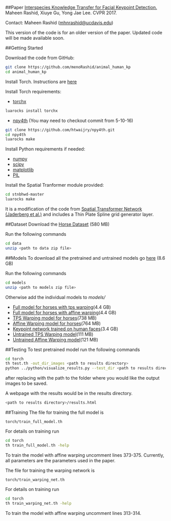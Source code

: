 ##Paper
[Interspecies Knowledge Transfer for Facial Keypoint Detection.](https://arxiv.org/abs/1704.04023) Maheen Rashid, Xiuye Gu, Yong Jae Lee. CVPR 2017.

Contact: Maheen Rashid (mhnrashid@ucdavis.edu)

This version of the code is for an older version of the paper. Updated code will be made available soon.

##Getting Started

Download the code from GitHub:
```bash
git clone https://github.com/menoRashid/animal_human_kp
cd animal_human_kp
```
Install Torch. Instructions are [here](http://torch.ch/docs/getting-started.html)

Install Torch requirements:
* [torchx](https://github.com/nicholas-leonard/torchx)
```bash
luarocks install torchx
```
* [npy4th](https://github.com/htwaijry/npy4th) (You may need to checkout commit from 5-10-16)
```bash
git clone https://github.com/htwaijry/npy4th.git
cd npy4th
luarocks make
```

Install Python requirements if needed:
* [numpy](http://www.numpy.org/)
* [scipy](https://www.scipy.org/install.html)
* [matplotlib](http://matplotlib.org/users/installing.html)
* [PIL](http://www.pythonware.com/products/pil/)

Install the Spatial Tranformer module provided:
```bash
cd stnbhwd-master
luarocks make
```
It is a modification of the code from [Spatial Transformer Network (Jaderberg et al.)](https://github.com/qassemoquab/stnbhwd) and includes a Thin Plate Spline grid generator layer.

##Dataset
Download the [Horse Dataset](https://www.dropbox.com/s/9t770jhcjqo3mmg/release_data.zip) (580 MB)

Run the following commands
```bash
cd data
unzip <path to data zip file>
```

##Models
To download all the pretrained and untrained models go [here](https://www.dropbox.com/s/4r2ghpwoncq656t/release_models.zip) (8.6 GB)

Run the following commands
```bash
cd models
unzip <path to models zip file>
```
Otherwise add the individual models to *models/*
* [Full model for horses with tps warping](https://www.dropbox.com/s/3tc6qxqv9qw3suq/horse_full_model.dat)(4.4 GB)
* [Full model for horses with affine warping](https://www.dropbox.com/s/crg4ss6bbn0pt0n/horse_full_model_affine.dat)(4.4 GB)
* [TPS Warping model for horses](https://www.dropbox.com/s/penbxkrpu9on0js/horse_tps_model.dat)(738 MB)
* [Affine Warping model for horses](https://www.dropbox.com/s/1c6ujbh49ye8j61/horse_affine_model.dat)(764 MB)
* [Keypoint network trained on human faces](https://www.dropbox.com/s/u3l2qrmke66t62n/human_face_model.dat)(3.4 GB)
* [Untrained TPS Warping model](https://www.dropbox.com/s/19twyz9865zrz2a/tps_localization_net_untrained.dat)(111 MB)
* [Untrained Affine Warping model](https://www.dropbox.com/s/byxphqqmzrkstpa/affine_localization_net_untrained.dat)(121 MB)

##Testing
To test pretrained model run the following commands
```bash
cd torch
th test.th -out_dir_images <path to results directory>
python ../python/visualize_results.py --test_dir <path to results directory> 
```
after replacing <path to results directory> with the path to the folder where you would like the output images to be saved.

A webpage with the results would be in the results directory.
```bash
<path to results directory>/results.html
```

##Training
The file for training the full model is 
```
torch/train_full_model.th
```
For details on training run 
```bash
cd torch
th train_full_model.th -help
```
To train the model with affine warping uncomment lines 373-375. Currently, all parameters are the parameters used in the paper.

The file for training the warping network is 
```
torch/train_warping_net.th
```
For details on training run
```bash
cd torch
th train_warping_net.th -help
```
To train the model with affine warping uncomment lines 313-314.
